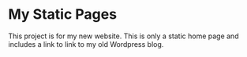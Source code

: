 # My Static Pages

This project is for my new website. This is only a static home page and includes a link to link to my old Wordpress blog.
